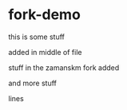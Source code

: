# fork-demo

this is some stuff

added in  middle of file

stuff in the zamanskm fork
added

and  more stuff

lines
